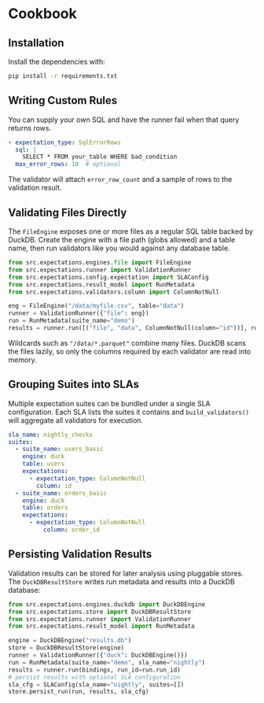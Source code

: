 # Cookbook

## Installation

Install the dependencies with:

```bash
pip install -r requirements.txt
```


## Writing Custom Rules

You can supply your own SQL and have the runner fail when that query returns rows.

```yaml
- expectation_type: SqlErrorRows
  sql: |
    SELECT * FROM your_table WHERE bad_condition
  max_error_rows: 10  # optional
```

The validator will attach `error_row_count` and a sample of rows to the validation result.

## Validating Files Directly

The `FileEngine` exposes one or more files as a regular SQL table backed by DuckDB.
Create the engine with a file path (globs allowed) and a table name, then run validators
like you would against any database table.

```python
from src.expectations.engines.file import FileEngine
from src.expectations.runner import ValidationRunner
from src.expectations.config.expectation import SLAConfig
from src.expectations.result_model import RunMetadata
from src.expectations.validators.column import ColumnNotNull

eng = FileEngine("/data/myfile.csv", table="data")
runner = ValidationRunner({"file": eng})
run = RunMetadata(suite_name="demo")
results = runner.run([("file", "data", ColumnNotNull(column="id"))], run_id=run.run_id)
```

Wildcards such as `"/data/*.parquet"` combine many files. DuckDB scans the files lazily,
so only the columns required by each validator are read into memory.

## Grouping Suites into SLAs

Multiple expectation suites can be bundled under a single SLA configuration.
Each SLA lists the suites it contains and `build_validators()` will aggregate all
validators for execution.

```yaml
sla_name: nightly_checks
suites:
  - suite_name: users_basic
    engine: duck
    table: users
    expectations:
      - expectation_type: ColumnNotNull
        column: id
  - suite_name: orders_basic
    engine: duck
    table: orders
    expectations:
      - expectation_type: ColumnNotNull
          column: order_id
  ```

## Persisting Validation Results

Validation results can be stored for later analysis using pluggable stores.
The `DuckDBResultStore` writes run metadata and results into a DuckDB
database:

```python
from src.expectations.engines.duckdb import DuckDBEngine
from src.expectations.store import DuckDBResultStore
from src.expectations.runner import ValidationRunner
from src.expectations.result_model import RunMetadata

engine = DuckDBEngine("results.db")
store = DuckDBResultStore(engine)
runner = ValidationRunner({"duck": DuckDBEngine()})
run = RunMetadata(suite_name="demo", sla_name="nightly")
results = runner.run(bindings, run_id=run.run_id)
# persist results with optional SLA configuration
sla_cfg = SLAConfig(sla_name="nightly", suites=[])
store.persist_run(run, results, sla_cfg)
```
